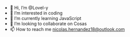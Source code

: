 - 👋 Hi, I’m @Lovel-y
- 👀 I’m interested in coding
- 🌱 I’m currently learning JavaScript
- 💞️ I’m looking to collaborate on Cosas
- 📫 How to reach me nicolas.hernandez18@outlook.com
